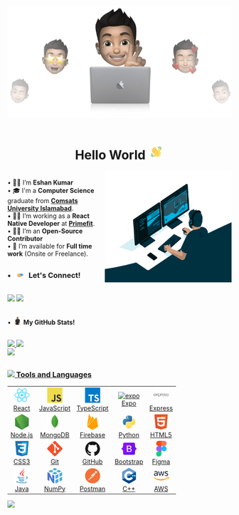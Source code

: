 <!--About myself!-->
<div align="center">  
  <img src="Images/cover-photo.png"> 
</div>  
</br> 

<div align="center">  
  <h1> Hello World
    <img src="Images/shake-hand.gif" width="35px"> 
  </h1>
</div>

<div align="left">
  <img align="right" height="250" width="285" src="Images/coding-boy.gif"> <br>
  • 👨‍🎓 I’m <b>Eshan Kumar</b><br>
  • 🎓 I'm a <b>Computer Science</b> graduate from <a href="https://www.comsats.edu.pk/"><b>Comsats University Islamabad</b></a>.<br>
  • 👨‍💻 I’m working as a <b>React Native Developer</b> at <a href="https://primefit.ae/" target="_blank"><b>Primefit</b></a>.<br>
  • 👨‍🏫 I’m an <b>Open-Source Contributor</b><br>
  • 🌱 I’m available for <b>Full time work</b> (Onsite or Freelance). <br>
</div>

##

<!--Social Media Links!-->
<div>
  <h3> • <img src="Images/shakehand.gif" width="32">  <b> Let's Connect! </b> </h3> <br>
  <a href="https://linkedin.com/in/the-eshan-kumar/"><img src="https://img.icons8.com/fluent/48/000000/linkedin.png"/></a>
  <a href="https://www.instagram.com/eshandhankani/"><img src="https://img.icons8.com/fluent/48/000000/instagram-new.png"/></a>
</div>

##


<div align="left">
  
<!--Github stats!-->
  <p> • <img src="Images/github-stats.gif" width="20">  <b>  My GitHub Stats! </b> </p> <br>

<a href="https://github.com/EshanDhankani">

  
  <img height="185em" src="https://github-readme-stats.vercel.app/api?username=EshanDhankani&title_color=ffffff&icon_color=0969da&text_color=fff&bg_color=ffffff,000000,2234AE&hide_border=true&show_icons=true&include_all_commits=true&count_private=true"/>
  <img height="185em" src="https://github-readme-stats.vercel.app/api/top-langs/?username=EshanDhankani&layout=compact&langs_count=7&title_color=ffffff&icon_color=0969da&text_color=fff&bg_color=ffffff,000000,2234AE&hide_border=true&show_icons=true"/>
  
</div>

  <div align="left">

<img src="https://readme-typing-svg.herokuapp.com?font=Open+Sans&color=0969DA&width=500&lines=These+are+my+GitHub+stats..">
   
<!-- <img src="https://readme-typing-svg.herokuapp.com?font=Open+Sans&color=F0E68C&width=500&lines=These+are+my+GitHub+stats.."> -->

</div>

##

<!--Used Languages and tools!-->
<h3> <img src="https://media2.giphy.com/media/QssGEmpkyEOhBCb7e1/giphy.gif?cid=ecf05e47a0n3gi1bfqntqmob8g9aid1oyj2wr3ds3mg700bl&rid=giphy.gif" width="20px"> Tools and Languages </h3>

<table>
  <tr>
    <td align="center"><img src="https://raw.githubusercontent.com/devicons/devicon/master/icons/react/react-original.svg" title="React" alt="react" width="35" height="35"/><br/>React</td>
    <td align="center"><img src="https://raw.githubusercontent.com/devicons/devicon/master/icons/javascript/javascript-original.svg" title="JavaScript" alt="javascript" width="35" height="35"/><br/>JavaScript</td>
    <td align="center"><img src="https://raw.githubusercontent.com/devicons/devicon/master/icons/typescript/typescript-original.svg" title="TypeScript" alt="typescript" width="35" height="35"/><br/>TypeScript</td>
    <td align="center"><img src="https://www.svgrepo.com/show/330397/expo.svg" title="Expo" alt="expo" width="35" height="35"/><br/>Expo</td>
    <td align="center"><img src="https://raw.githubusercontent.com/devicons/devicon/master/icons/express/express-original-wordmark.svg" title="Express.js" alt="express" width="35" height="35"/><br/>Express</td>
  </tr>
  <tr>
    <td align="center"><img src="https://raw.githubusercontent.com/devicons/devicon/master/icons/nodejs/nodejs-original.svg" title="Node.js" alt="nodejs" width="35" height="35"/><br/>Node.js</td>
    <td align="center"><img src="https://raw.githubusercontent.com/devicons/devicon/master/icons/mongodb/mongodb-original.svg" title="MongoDB" alt="mongodb" width="35" height="35"/><br/>MongoDB</td>
    <td align="center"><img src="https://raw.githubusercontent.com/devicons/devicon/master/icons/firebase/firebase-plain.svg" title="Firebase" alt="firebase" width="35" height="35"/><br/>Firebase</td>
    <td align="center"><img src="https://raw.githubusercontent.com/devicons/devicon/master/icons/python/python-original.svg" title="Python" alt="python" width="35" height="35"/><br/>Python</td>
    <td align="center"><img src="https://raw.githubusercontent.com/devicons/devicon/master/icons/html5/html5-original.svg" title="HTML5" alt="html5" width="35" height="35"/><br/>HTML5</td>
  </tr>
  <tr>
    <td align="center"><img src="https://raw.githubusercontent.com/devicons/devicon/master/icons/css3/css3-original.svg" title="CSS3" alt="css3" width="35" height="35"/><br/>CSS3</td>
    <td align="center"><img src="https://raw.githubusercontent.com/devicons/devicon/master/icons/git/git-original.svg" title="Git" alt="git" width="35" height="35"/><br/>Git</td>
    <td align="center"><img src="https://raw.githubusercontent.com/devicons/devicon/master/icons/github/github-original.svg" title="GitHub" alt="github" width="35" height="35"/><br/>GitHub</td>
    <td align="center"><img src="https://raw.githubusercontent.com/devicons/devicon/master/icons/bootstrap/bootstrap-original.svg" title="Bootstrap" alt="bootstrap" width="35" height="35"/><br/>Bootstrap</td>
    <td align="center"><img src="https://raw.githubusercontent.com/devicons/devicon/master/icons/figma/figma-original.svg" title="Figma" alt="figma" width="35" height="35"/><br/>Figma</td>
  </tr>
  <tr>
    <td align="center"><img src="https://raw.githubusercontent.com/devicons/devicon/master/icons/java/java-original.svg" title="Java" alt="java" width="35" height="35"/><br/>Java</td>
    <td align="center"><img src="https://raw.githubusercontent.com/devicons/devicon/master/icons/numpy/numpy-original.svg" title="NumPy" alt="numpy" width="35" height="35"/><br/>NumPy</td>
    <td align="center"><img src="https://raw.githubusercontent.com/devicons/devicon/master/icons/postman/postman-original.svg" title="Postman" alt="postman" width="35" height="35"/><br/>Postman</td>
    <td align="center"><img src="https://raw.githubusercontent.com/devicons/devicon/master/icons/cplusplus/cplusplus-original.svg" title="C++" alt="cplusplus" width="35" height="35"/><br/>C++</td>
    <td align="center"><img src="https://raw.githubusercontent.com/devicons/devicon/master/icons/amazonwebservices/amazonwebservices-original-wordmark.svg" title="AWS" alt="aws" width="35" height="35"/><br/>AWS</td>
  </tr>
</table>

<img src="https://readme-typing-svg.herokuapp.com?font=Open+Sans&color=61DBFB&width=500&lines=These+are+the+tools+that+I+am+working+with..">
